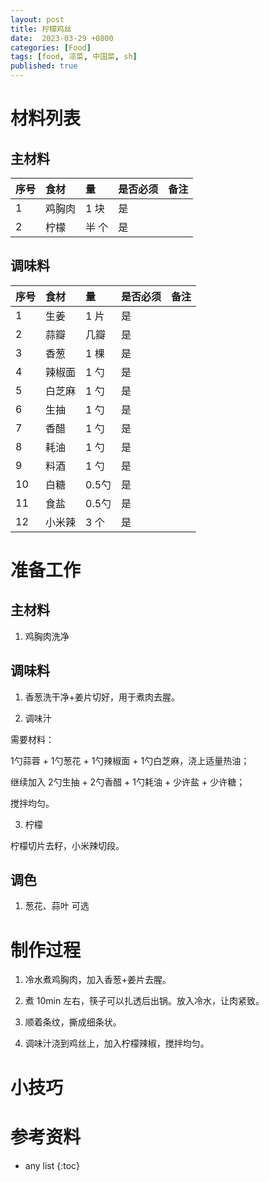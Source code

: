 ```yaml
---
layout: post
title: 柠檬鸡丝
date:  2023-03-29 +0800
categories: [Food]
tags: [food, 凉菜, 中国菜, sh]
published: true
---
```


# 材料列表

## 主材料

| 序号 | 食材 | 量 | 是否必须 | 备注 |
|:----|:----|:----|:----|:----|
| 1 | 鸡胸肉 | 1 块 | 是 | |
| 2 | 柠檬 | 半 个 | 是  | |

## 调味料

| 序号 | 食材 | 量 | 是否必须 | 备注 |
|:----|:----|:----|:----|:----|
| 1 | 生姜 | 1 片 | 是  | |
| 2 | 蒜瓣 | 几瓣 | 是  | |
| 3 | 香葱 | 1 棵 | 是  | |
| 4 | 辣椒面 | 1 勺 | 是  | |
| 5 | 白芝麻 | 1 勺 | 是  | |
| 6 | 生抽 | 1 勺 | 是  | |
| 7 | 香醋 | 1 勺 | 是  | |
| 8 | 耗油 | 1 勺 | 是  | |
| 9 | 料酒 | 1 勺 | 是  | |
| 10 | 白糖 | 0.5勺 | 是  | |
| 11 | 食盐 | 0.5勺 | 是  | |
| 12 | 小米辣 | 3 个 | 是  | |

# 准备工作

## 主材料

1. 鸡胸肉洗净



## 调味料

1. 香葱洗干净+姜片切好，用于煮肉去腥。

2. 调味汁

需要材料：

1勺蒜蓉 + 1勺葱花 + 1勺辣椒面 + 1勺白芝麻，浇上适量热油；

继续加入 2勺生抽 + 2勺香醋 + 1勺耗油 + 少许盐 + 少许糖；

搅拌均匀。

3. 柠檬

柠檬切片去籽，小米辣切段。

## 调色

1. 葱花、蒜叶  可选

# 制作过程

1. 冷水煮鸡胸肉，加入香葱+姜片去腥。

2. 煮 10min 左右，筷子可以扎透后出锅。放入冷水，让肉紧致。

3. 顺着条纹，撕成细条状。

4. 调味汁浇到鸡丝上，加入柠檬辣椒，搅拌均匀。

# 小技巧

# 参考资料


* any list
{:toc}